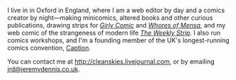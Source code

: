 I live in
in Oxford in England, where I am a web editor by day and a comics creator by night—making
minicomics,
altered books and other curious publications, drawing strips for 
_[Girly Comic][]_ and _[Whores of Mensa][]_, 
and my web comic of the strangeness of modern life 
_[The Weekly Strip][]_. I also run comics
workshops, and I'm a founding member of the UK's longest-running comics
convention, [Caption][].

You can contact me at <http://cleanskies.livejournal.com>, or by
emailing <jrd@jeremydennis.co.uk>.

  [Caption]: http://caption/org/
  [Girly Comic]: http://www.factorfictionpress.co.uk/girly/
  [Whores of Mensa]: http://www.whoresofmensa.com/
  [The Weekly Strip]: tws.html
